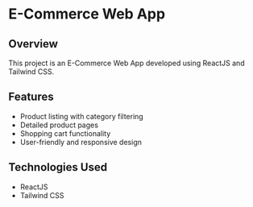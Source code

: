 # E-Commerce Web App

## Overview

This project is an E-Commerce Web App developed using ReactJS and Tailwind CSS.

## Features

- Product listing with category filtering
- Detailed product pages
- Shopping cart functionality
- User-friendly and responsive design

## Technologies Used

- ReactJS
- Tailwind CSS




